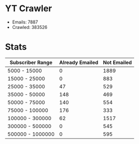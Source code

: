 # YT Crawler
- Emails: 7887
- Crawled: 383526

# Stats
| Subscriber Range  | Already Emailed | Not Emailed |
|-------|-------|-------|
| 5000 - 15000 | 0 | 1889 |
| 15000 - 25000 | 0 | 883 |
| 25000 - 35000 | 47 | 529 |
| 35000 - 50000 | 148 | 469 |
| 50000 - 75000 | 140 | 554 |
| 75000 - 100000 | 176 | 333 |
| 100000 - 300000 | 62 | 1517 |
| 300000 - 500000 | 0 | 545 |
| 500000 - 1000000 | 0 | 595 |
